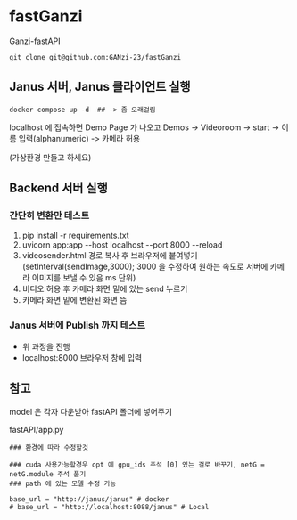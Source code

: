# fastGanzi
Ganzi-fastAPI

```
git clone git@github.com:GANzi-23/fastGanzi
```

## Janus 서버, Janus 클라이언트 실행

```
docker compose up -d  ## -> 좀 오래걸림
```
localhost 에 접속하면 Demo Page 가 나오고 Demos -> Videoroom -> start -> 이름 입력(alphanumeric) -> 카메라 허용

(가상환경 만들고 하세요)
## Backend 서버 실행 

### 간단히 변환만 테스트 

1. pip install -r requirements.txt
2. uvicorn app:app --host localhost --port 8000 --reload
3. videosender.html 경로 복사 후 브라우저에 붙여넣기 (setInterval(sendImage,3000); 3000 을 수정하여 원하는 속도로 서버에 카메라 이미지를 보낼 수 있음 ms 단위)
4. 비디오 허용 후 카메라 화면 밑에 있는 send 누르기
5. 카메라 화면 밑에 변환된 화면 뜸

### Janus 서버에 Publish 까지 테스트 

- 위 과정을 진행
- localhost:8000 브라우저 창에 입력

## 참고
model 은 각자 다운받아 fastAPI 폴더에 넣어주기 

fastAPI/app.py 
```
### 환경에 따라 수정할것

### cuda 사용가능할경우 opt 에 gpu_ids 주석 [0] 있는 걸로 바꾸기, netG = netG.module 주석 풀기
### path 에 있는 모델 수정 가능

base_url = "http://janus/janus" # docker
# base_url = "http://localhost:8088/janus" # Local

```
